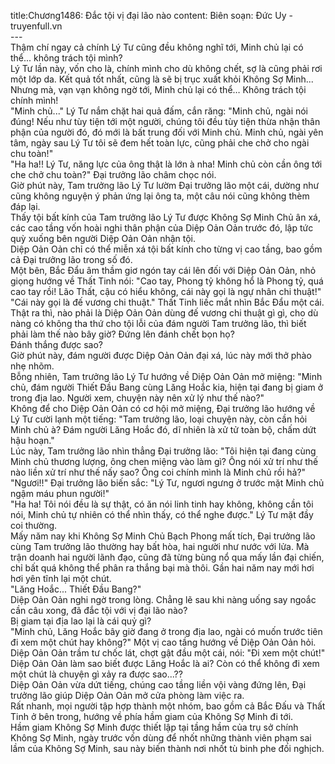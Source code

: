 title:Chương1486: Đắc tội vị đại lão nào
content:
Biên soạn: Đức Uy - truyenfull.vn<br>---<br>Thậm chí ngay cả chính Lý Tư cũng đều không nghĩ tới, Minh chủ lại có thể... không trách tội mình?<br>Lý Tư lần này, vốn cho là, chính mình cho dù không chết, sợ là cũng phải rơi một lớp da. Kết quả tốt nhất, cũng là sẽ bị trục xuất khỏi Không Sợ Minh...<br>Nhưng mà, vạn vạn không ngờ tới, Minh chủ lại có thể… Không trách tội chính mình!<br>"Minh chủ..." Lý Tư nắm chặt hai quả đấm, cắn răng: "Minh chủ, ngài nói đúng! Nếu như tùy tiện tới một người, chúng tôi đều tùy tiện thừa nhận thân phận của người đó, đó mới là bất trung đối với Minh chủ. Minh chủ, ngài yên tâm, ngày sau Lý Tư tôi sẽ đem hết toàn lực, cũng phải che chở cho ngài chu toàn!"<br>"Ha ha!! Lý Tư, năng lực của ông thật là lớn à nha! Minh chủ còn cần ông tới che chở chu toàn?" Đại trưởng lão châm chọc nói.<br>Giờ phút này, Tam trưởng lão Lý Tư lườm Đại trưởng lão một cái, dường như cũng không nguyện ý phản ứng lại ông ta, một câu nói cũng không thèm đáp lại.<br>Thấy tội bất kính của Tam trưởng lão Lý Tư được Không Sợ Minh Chủ ân xá, các cao tầng vốn hoài nghi thân phận của Diệp Oản Oản trước đó, lập tức quỳ xuống bên người Diệp Oản Oản nhận tội.<br>Diệp Oản Oản chỉ có thể miễn xá tội bất kính cho từng vị cao tầng, bao gồm cả Đại trưởng lão trong số đó.<br>Một bên, Bắc Đẩu âm thầm giơ ngón tay cái lên đối với Diệp Oản Oản, nhỏ giọng hướng về Thất Tinh nói: "Cao tay, Phong tỷ không hổ là Phong tỷ, quá cao tay rồi! Lão Thất, cậu có hiểu không, cái này gọi là ngự nhân chi thuật!"<br>"Cái này gọi là đế vương chi thuật." Thất Tinh liếc mắt nhìn Bắc Đẩu một cái.<br>Thật ra thì, nào phải là Diệp Oản Oản dùng đế vương chi thuật gì gì, cho dù nàng có không tha thứ cho tội lỗi của đám người Tam trưởng lão, thì biết phải làm thế nào bây giờ? Đứng lên đánh chết bọn họ?<br>Đánh thắng được sao?<br>Giờ phút này, đám người được Diệp Oản Oản đại xá, lúc này mới thở phào nhẹ nhõm.<br>Bỗng nhiên, Tam trưởng lão Lý Tư hướng về Diệp Oản Oản mở miệng: "Minh chủ, đám người Thiết Đầu Bang cùng Lăng Hoắc kia, hiện tại đang bị giam ở trong địa lao. Người xem, chuyện này nên xử lý như thế nào?"<br>Không để cho Diệp Oản Oản có cơ hội mở miệng, Đại trưởng lão hướng về Lý Tư cười lạnh một tiếng: "Tam trưởng lão, loại chuyện này, còn cần hỏi Minh chủ à? Đám người Lăng Hoắc đó, dĩ nhiên là xử tử toàn bộ, chấm dứt hậu hoạn."<br>Lúc này, Tam trưởng lão nhìn thẳng Đại trưởng lão: "Tôi hiện tại đang cùng Minh chủ thương lượng, ông chen miệng vào làm gì? Ông nói xử trí như thế nào liền xử trí như thế nấy sao? Ông coi chính mình là Minh chủ rồi hả?"<br>"Ngươi!!" Đại trưởng lão biến sắc: "Lý Tư, ngươi ngưng ở trước mặt Minh chủ ngậm máu phun người!"<br>"Ha ha! Tôi nói đều là sự thật, có ăn nói linh tinh hay không, không cần tôi nói, Minh chủ tự nhiên có thể nhìn thấy, có thể nghe được." Lý Tư mặt đầy coi thường.<br>Mấy năm nay khi Không Sợ Minh Chủ Bạch Phong mất tích, Đại trưởng lão cùng Tam trưởng lão thường hay bất hòa, hai người như nước với lửa. Mà trận doanh hai người lãnh đạo, cũng đã từng bùng nổ qua mấy lần đại chiến, chỉ bất quá không thể phân ra thắng bại mà thôi. Gần hai năm nay mới hơi hơi yên tĩnh lại một chút.<br>"Lăng Hoắc... Thiết Đầu Bang?"<br>Diệp Oản Oản nghi ngờ trong lòng. Chẳng lẽ sau khi nàng uống say ngoắc cần câu xong, đã đắc tội với vị đại lão nào?<br>Bị giam tại địa lao lại là cái quỷ gì?<br>"Minh chủ, Lăng Hoắc bây giờ đang ở trong địa lao, ngài có muốn trước tiên đi xem một chút hay không?" Một vị cao tầng hướng về Diệp Oản Oản hỏi.<br>Diệp Oản Oản trầm tư chốc lát, chợt gật đầu một cái, nói: "Đi xem một chút!"<br>Diệp Oản Oản làm sao biết được Lăng Hoắc là ai? Còn có thể không đi xem một chút là chuyện gì xảy ra được sao...??<br>Diệp Oản Oản vừa dứt tiếng, chúng cao tầng liền vội vàng đứng lên, Đại trưởng lão giúp Diệp Oản Oản mở cửa phòng làm việc ra.<br>Rất nhanh, mọi người tập hợp thành một nhóm, bao gồm cả Bắc Đấu và Thất Tinh ở bên trong, hướng về phía hầm giam của Không Sợ Minh đi tới.<br>Hầm giam Không Sợ Minh được thiết lập tại tầng hầm của trụ sở chính Không Sợ Minh, ngày trước vốn dùng để nhốt những thành viên phạm sai lầm của Không Sợ Minh, sau này biến thành nơi nhốt tù binh phe đối nghịch.
